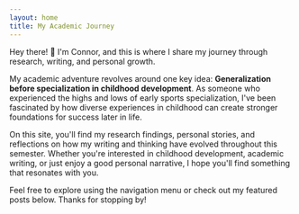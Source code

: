```yaml
---
layout: home
title: My Academic Journey
---
```


Hey there! 👋 I'm Connor, and this is where I share my journey through research, writing, and personal growth.

My academic adventure revolves around one key idea: **Generalization before specialization in childhood development**. As someone who experienced the highs and lows of early sports specialization, I've been fascinated by how diverse experiences in childhood can create stronger foundations for success later in life.

On this site, you'll find my research findings, personal stories, and reflections on how my writing and thinking have evolved throughout this semester. Whether you're interested in childhood development, academic writing, or just enjoy a good personal narrative, I hope you'll find something that resonates with you.

Feel free to explore using the navigation menu or check out my featured posts below. Thanks for stopping by!